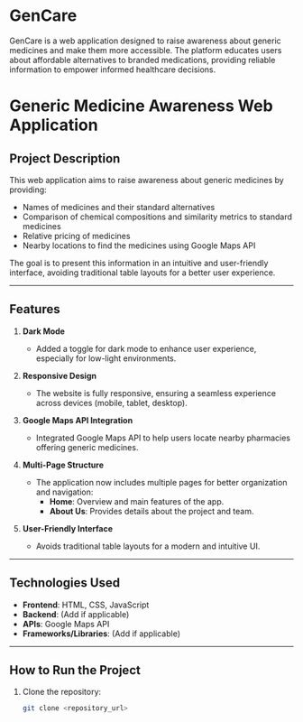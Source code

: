 # GenCare
GenCare is a web application designed to raise awareness about generic medicines and make them more accessible. The platform educates users about affordable alternatives to branded medications, providing reliable information to empower informed healthcare decisions.

# Generic Medicine Awareness Web Application  

## Project Description  
This web application aims to raise awareness about generic medicines by providing:  
- Names of medicines and their standard alternatives  
- Comparison of chemical compositions and similarity metrics to standard medicines  
- Relative pricing of medicines  
- Nearby locations to find the medicines using Google Maps API  

The goal is to present this information in an intuitive and user-friendly interface, avoiding traditional table layouts for a better user experience.  

---

## Features  
1. **Dark Mode**  
   - Added a toggle for dark mode to enhance user experience, especially for low-light environments.  

2. **Responsive Design**  
   - The website is fully responsive, ensuring a seamless experience across devices (mobile, tablet, desktop).  

3. **Google Maps API Integration**  
   - Integrated Google Maps API to help users locate nearby pharmacies offering generic medicines.  

4. **Multi-Page Structure**  
   - The application now includes multiple pages for better organization and navigation:  
     - **Home**: Overview and main features of the app.  
     - **About Us**: Provides details about the project and team.  

5. **User-Friendly Interface**  
   - Avoids traditional table layouts for a modern and intuitive UI.  

---

## Technologies Used  
- **Frontend**: HTML, CSS, JavaScript  
- **Backend**: (Add if applicable)  
- **APIs**: Google Maps API  
- **Frameworks/Libraries**: (Add if applicable)  

---

## How to Run the Project  
1. Clone the repository:  
   ```bash  
   git clone <repository_url>  
